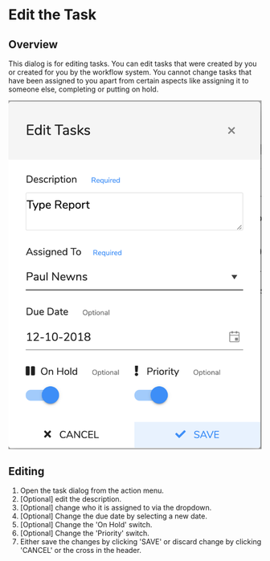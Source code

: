# Edit the Task

## Overview

This dialog is for editing tasks. You can edit tasks that were created by you or created for you by the workflow system. You cannot change tasks that have been assigned to you apart from certain aspects like assigning it to someone else, completing or putting on hold.

![](../../.gitbook/assets/docs_tasks_dialog01.png)

## Editing

1. Open the task dialog from the action menu.
2. \[Optional\] edit the description.
3. \[Optional\] change who it is assigned to via the dropdown.
4. \[Optional\] Change the due date by selecting a new date.
5. \[Optional\] Change the 'On Hold' switch.
6. \[Optional\] Change the 'Priority' switch.
7. Either save the changes by clicking 'SAVE' or discard change by clicking 'CANCEL' or the cross in the header.

